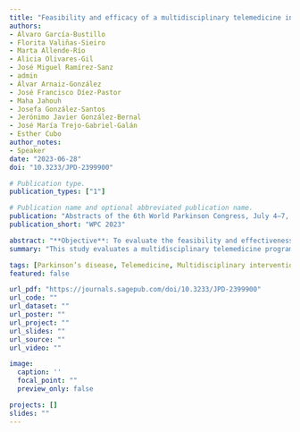 ```yaml
---
title: "Feasibility and efficacy of a multidisciplinary telemedicine intervention program to reduce falls and improve quality of life in Parkinson’s disease"
authors:
- Álvaro García-Bustillo
- Florita Valiñas-Sieiro
- Marta Allende-Río
- Alicia Olivares-Gil
- José Miguel Ramírez-Sanz
- admin
- Álvar Arnaiz-González
- José Francisco Díez-Pastor
- Maha Jahouh
- Josefa González-Santos
- Jerónimo Javier González-Bernal
- José María Trejo-Gabriel-Galán
- Esther Cubo
author_notes: 
- Speaker
date: "2023-06-28"
doi: "10.3233/JPD-2399900"

# Publication type.
publication_types: ["1"]

# Publication name and optional abbreviated publication name.
publication: "Abstracts of the 6th World Parkinson Congress, July 4–7, 2023, Barcelona, Spain"
publication_short: "WPC 2023"

abstract: "**Objective**: To evaluate the feasibility and effectiveness of a multidisciplinary telemedicine intervention program to reduce falls and improve quality of life (QoL) in patients with Parkinson’s disease (PD). \n\n**Background**: Falls in PD are very frequent, increase comorbidity, mortality, and socio-health costs, and decrease QoL. Many patients with PD, and especially those living in rural areas, have limited access to multidisciplinary interventions. \n\n**Methods**: Ongoing, single-center, longitudinal, randomized, two-group study, involving patients with idiopathic PD, high risk of falls, without severe cognitive impairment, and without access to other multidisciplinary care services. Both groups were followed for 8months in the Neurology Unit of the Hospital Universitario de Burgos. The control group received the usual best clinical practice, and the study group received weekly remote Occupational Therapy sessions and monthly teleconsultations with neurologists and nurses for 4 months. Falls were recorded through a fall’s diary, motor and non-motor symptoms were assessed with the MDS-Unified Parkinson’s Disease Rating Scale (MDS-UPDRS), wearable sensors (STAT-On), Non-Motor Symptoms Scale (NMSS), Beck Depression Inventory (BDI-II), Lille Apathy Scale (LARS), Freezing of Gait Questionnaire (FOGQ) and Mini Balance Evaluation System Test (Mini-BESTest), and quality of life was assessed with EUROHIS-QOL 8 scale (WHOQOL8). \n\n**Results**: The clinical data of the first 41 PD patients were analyzed, males (48.8%) and 21 females (51.2%), with a mean age69.17±9.55 years old. There were no significant differences between both groups in the incidence of falls. Significant improvements were found in the study group compared to the control group in NMSS (p=0.024), BDI-II (p=0.0001), LARS (p=0.0001), FOGQ (p=0.019), total score of the MDS-UPDRS (p=0.042), Mini-BESTest (p=0.0001), and WHOQOL 8 (p=0.001). \n\n**Conclusions**: Although the incidence of falls were not reduced, multidisciplinary telemedicine intervention was feasible and effective in reducing motor and non-motor symptoms including depression, and apathy, and in improving patient’s QoL. Multidisciplinary telemedicine interventions represent an adjuvant clinical tool favoring greater equity in the distribution of resources and easier access to specialized health care in PD."
summary: "This study evaluates a multidisciplinary telemedicine program aimed at reducing falls and improving quality of life in Parkinson’s disease patients, especially those in rural areas with limited access to specialized care. While the intervention did not significantly reduce falls, it effectively improved motor and non-motor symptoms—including depression and apathy—and enhanced overall quality of life, demonstrating its feasibility and value as a complementary healthcare strategy."

tags: [Parkinson’s disease, Telemedicine, Multidisciplinary intervention, Falls prevention, Quality of life]
featured: false

url_pdf: "https://journals.sagepub.com/doi/10.3233/JPD-2399900"
url_code: ""
url_dataset: ""
url_poster: ""
url_project: ""
url_slides: ""
url_source: ""
url_video: ""

image:
  caption: ''
  focal_point: ""
  preview_only: false

projects: []
slides: ""
---
```

